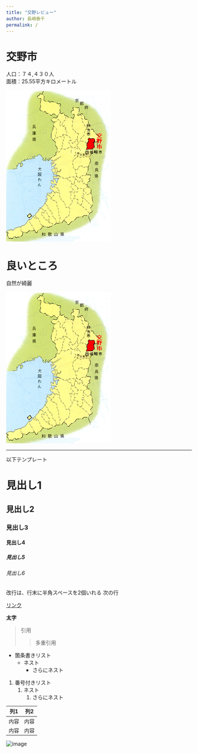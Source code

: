 ```yaml
---
title: "交野レビュー"
author: 長崎泰千
permalink: /
---
```


# 交野市  
人口：７４,４３０人  
面積：25.55平方キロメートル








![image](/assets/images/ka.jpg)　　


# 良いところ　　

自然が綺麗



![image](/assets/images/ka.jpg)　　




---

以下テンプレート

# 見出し1
## 見出し2
### 見出し3
#### 見出し4
##### 見出し5
###### 見出し6

改行は、行末に半角スペースを2個いれる
次の行

[リンク](https://www.google.co.jp/)

**太字**

> 引用
>> 多重引用


- 箇条書きリスト
  - ネスト
    - さらにネスト


1. 番号付きリスト
   1. ネスト
      1. さらにネスト


| 列1  | 列2  |
|-----|-----|
| 内容  | 内容  |
| 内容  | 内容  |

![image](/GHPages_WebSite/assets/images/logo-150.png)
